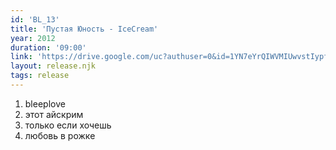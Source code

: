 ```yaml
---
id: 'BL_13'
title: 'Пустая Юность - IceCream'
year: 2012
duration: '09:00'
link: 'https://drive.google.com/uc?authuser=0&id=1YN7eYrQIWVMIUwvstIypfgJenDkETI7f&export=download'
layout: release.njk
tags: release
---
```


01. bleeplove
02. этот айскрим
03. только если хочешь
04. любовь в рожке